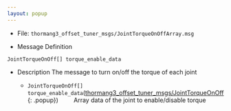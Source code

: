 ```yaml
---
layout: popup
---
```


- File: `thormang3_offset_tuner_msgs/JointTorqueOnOffArray.msg`

- Message Definition
 ```
 JointTorqueOnOff[] torque_enable_data
 ```

- Description
The message to turn on/off the torque of each joint

    * `JointTorqueOnOff[] torque_enable_data`([thormang3_offset_tuner_msgs/JointTorqueOnOff]{: .popup})
&emsp;&emsp; Array data of the joint to enable/disable torque

[thormang3_offset_tuner_msgs/JointTorqueOnOff]: /docs/en/popup/JointTorqueOnOff.msg/
